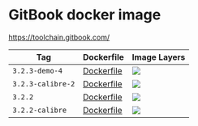 # GitBook docker image

<https://toolchain.gitbook.com/>

Tag | Dockerfile | Image Layers
----|------------|-------------
`3.2.3-demo-4` | [Dockerfile](https://github.com/helphi/Dockerfile-gitbook/blob/master/3.2.3-demo/Dockerfile) | [![](https://images.microbadger.com/badges/image/helphi/gitbook:3.2.3-demo-4.svg)](https://microbadger.com/images/helphi/gitbook:3.2.3-demo-4 "Get your own image badge on microbadger.com")
`3.2.3-calibre-2` | [Dockerfile](https://github.com/helphi/Dockerfile-gitbook/blob/master/3.2.3-calibre/Dockerfile) | [![](https://images.microbadger.com/badges/image/helphi/gitbook:3.2.3-calibre-2.svg)](https://microbadger.com/images/helphi/gitbook:3.2.3-calibre-2 "Get your own image badge on microbadger.com")
`3.2.2` | [Dockerfile](https://github.com/helphi/Dockerfile-gitbook/blob/master/3.2.2/Dockerfile) | [![](https://images.microbadger.com/badges/image/helphi/gitbook:3.2.2.svg)](https://microbadger.com/images/helphi/gitbook:3.2.2 "Get your own image badge on microbadger.com")
`3.2.2-calibre` | [Dockerfile](https://github.com/helphi/Dockerfile-gitbook/blob/master/3.2.2-calibre/Dockerfile) | [![](https://images.microbadger.com/badges/image/helphi/gitbook:3.2.2-calibre.svg)](https://microbadger.com/images/helphi/gitbook:3.2.2-calibre "Get your own image badge on microbadger.com")

